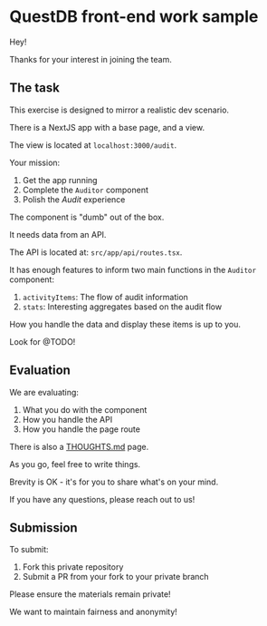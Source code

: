 # QuestDB front-end work sample

Hey!

Thanks for your interest in joining the team.

## The task

This exercise is designed to mirror a realistic dev scenario.

There is a NextJS app with a base page, and a view.

The view is located at `localhost:3000/audit`.

Your mission:

1. Get the app running
2. Complete the `Auditor` component
3. Polish the _Audit_ experience

The component is "dumb" out of the box.

It needs data from an API.

The API is located at: `src/app/api/routes.tsx`.

It has enough features to inform two main functions in the `Auditor` component:

1. `activityItems`: The flow of audit information
2. `stats`: Interesting aggregates based on the audit flow

How you handle the data and display these items is up to you.

Look for @TODO!

## Evaluation

We are evaluating:

1. What you do with the component
2. How you handle the API
3. How you handle the page route

There is also a [THOUGHTS.md](thoughts.md) page.

As you go, feel free to write things.

Brevity is OK - it's for you to share what's on your mind.

If you have any questions, please reach out to us!

## Submission

To submit:

1. Fork this private repository
2. Submit a PR from your fork to your private branch

Please ensure the materials remain private!

We want to maintain fairness and anonymity!
